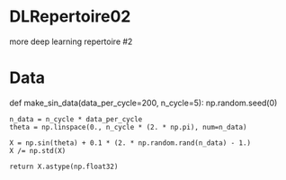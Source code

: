 # DLRepertoire02
more deep learning repertoire #2

# Data
def make_sin_data(data_per_cycle=200, n_cycle=5):
    np.random.seed(0)

    n_data = n_cycle * data_per_cycle
    theta = np.linspace(0., n_cycle * (2. * np.pi), num=n_data)

    X = np.sin(theta) + 0.1 * (2. * np.random.rand(n_data) - 1.)
    X /= np.std(X)

    return X.astype(np.float32)

